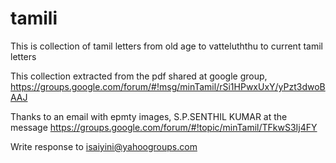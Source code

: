 # tamili
This is collection of tamil letters from old age to vatteluththu to current tamil letters

This collection extracted from the pdf shared at google group, https://groups.google.com/forum/#!msg/minTamil/rSi1HPwxUxY/yPzt3dwoBAAJ

Thanks to an email with epmty images, S.P.SENTHIL KUMAR at the message https://groups.google.com/forum/#!topic/minTamil/TFkwS3Ij4FY

Write response to isaiyini@yahoogroups.com
   


